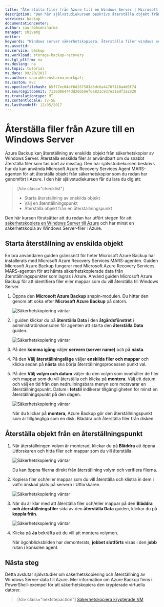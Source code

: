 ```yaml
---
title: "Återställa filer från Azure till en Windows Server | Microsoft Docs"
description: "Den här självstudiekursen beskrivs återställa objekt från Azure till en Windows Server."
services: backup
documentationcenter: 
author: saurabhsensharma
manager: shivamg
editor: 
keywords: "Windows server säkerhetskopiera, återställa filer windows server. säkerhetskopiering och katastrofåterställning"
ms.assetid: 
ms.service: backup
ms.workload: storage-backup-recovery
ms.tgt_pltfrm: na
ms.devlang: na
ms.topic: tutorial
ms.date: 09/20/2017
ms.author: saurabhsensharma;markgal;
ms.custom: mvc
ms.openlocfilehash: b5f77ec04ef6d267583a6dc6a4476f118a4d0f74
ms.sourcegitcommit: 7136d06474dd20bb8ef6a821c8d7e31edf3a2820
ms.translationtype: MT
ms.contentlocale: sv-SE
ms.lasthandoff: 12/05/2017
---
```

# <a name="recover-files-from-azure-to-a-windows-server"></a>Återställa filer från Azure till en Windows Server

Azure Backup kan återställning av enskilda objekt från säkerhetskopior av Windows Server. Återställa enskilda filer är användbart om du snabbt återställa filer som tas bort av misstag. Den här självstudiekursen beskrivs hur du kan använda Microsoft Azure Recovery Services Agent MARS-agenten för att återställa objekt från säkerhetskopior som du redan har genomfört i Azure. I den här självstudiekursen får du lära du dig att:

> [!div class="checklist"]
> * Starta återställning av enskilda objekt 
> * Välj en återställningspunkt 
> * Återställa objekt från en återställningspunkt

Den här kursen förutsätter att du redan har utfört stegen för att [säkerhetskopiera en Windows Server till Azure](backup-configure-vault.md) och har minst en säkerhetskopia av Windows Server-filer i Azure.

## <a name="initiate-recovery-of-individual-items"></a>Starta återställning av enskilda objekt

En bra användaren guiden gränssnitt för heter Microsoft Azure Backup har installerats med Microsoft Azure Recovery Services MARS-agenten. Guiden Microsoft Azure Backup fungerar med Microsoft Azure Recovery Services MARS-agenten för att hämta säkerhetskopierade data från återställningspunkter som lagras i Azure. Använd guiden Microsoft Azure Backup för att identifiera filer eller mappar som du vill återställa till Windows Server. 

1. Öppna den **Microsoft Azure Backup** snapin-modulen. Du hittar den genom att söka efter **Microsoft Azure Backup** på datorn.

    ![Säkerhetskopiering väntar](./media/tutorial-backup-restore-files-windows-server/mars.png)

2. I guiden klickar du på **återställa Data** i den **åtgärdsfönstret** i administratörskonsolen för agenten att starta den **återställa Data** guiden.

    ![Säkerhetskopiering väntar](./media/tutorial-backup-restore-files-windows-server/mars-recover-data.png)

3. På den **komma igång** väljer **servern (server name)** och på **nästa**.

4. På den **Välj återställningsläge** väljer **enskilda filer och mappar** och klicka sedan på **nästa** ska börja återställningsprocessen punkt val.
 
5. På den **Välj volym och datum** väljer du den volym som innehåller de filer och mappar som du vill återställa och klicka på **montera**. Välj ett datum och välj en tid från den nedrullningsbara menyn som motsvarar en återställningspunkt. Datum i **fetstil** indikerar tillgängligheten för minst en återställningspunkt på den dagen.

    ![Säkerhetskopiering väntar](./media/tutorial-backup-restore-files-windows-server/mars-select-date.png)
 
    När du klickar på **montera**, Azure Backup gör den återställningspunkt som är tillgängliga som en disk. Bläddra och återställa filer från disken.

## <a name="restore-items-from-a-recovery-point"></a>Återställa objekt från en återställningspunkt

1. När återställningen volym är monterad, klickar du på **Bläddra** att öppna Utforskaren och hitta filer och mappar som du vill återställa. 

    ![Säkerhetskopiering väntar](./media/tutorial-backup-restore-files-windows-server/mars-browse-recover.png)

    Du kan öppna filerna direkt från återställning volym och verifiera filerna.

2. Kopiera filer och/eller mappar som du vill återställa och klistra in dem i valfri önskad plats på servern i Utforskaren.

    ![Säkerhetskopiering väntar](./media/tutorial-backup-restore-files-windows-server/mars-final.png)

3. När du är klar med att återställa filer och/eller mappar på den **Bläddra och återställningsfiler** sida av den **återställa Data** guiden, klickar du på **koppla från**. 

    ![Säkerhetskopiering väntar](./media/tutorial-backup-restore-files-windows-server/unmount-and-confirm.png)

4.  Klicka på **Ja** bekräfta att du vill att montera volymen.

    När ögonblicksbilden har demonterats, **jobbet slutförts** visas i den **jobb** rutan i konsolen agent.

## <a name="next-steps"></a>Nästa steg

Detta avslutar självstudier om säkerhetskopiering och återställning av Windows Server-data till Azure. Mer information om Azure Backup finns i PowerShell-exempel för att säkerhetskopiera den krypterade virtuella datorer.

> [!div class="nextstepaction"]
> [Säkerhetskopiera krypterade VM](./scripts/backup-powershell-sample-backup-encrypted-vm.md)
